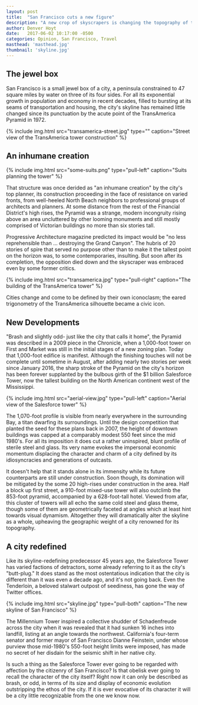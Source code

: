 ```yaml
---
layout: post
title:  "San Francisco cuts a new figure"
description: "A new crop of skyscrapers is changing the topography of the city"
author: Denver Hoyt
date:   2017-06-02 10:17:00 -0500
categories: Opinion, San Francisco, Travel
masthead: 'masthead.jpg'
thumbnail: 'skyline.jpg'
---
```


## The jewel box

San Francisco is a small jewel box of a city, a peninsula constrained to 47 square miles by water on three of its four sides. For all its exponential growth in population and economy in recent decades, filled to bursting at its seams of transportation and housing, the city's skyline has remained little changed since its punctuation by the acute point of the TransAmerica Pyramid in 1972.

{% include img.html src="transamerica-street.jpg" type="" caption="Street view of the TransAmerica tower construction" %}

## An inhumane creation

{% include img.html src="some-suits.png" type="pull-left" caption="Suits planning the tower" %}

That structure was once derided as "an inhumane creation" by the city's top planner, its construction proceeding in the face of resistance on varied fronts, from well-heeled North Beach neighbors to professional groups of architects and planners. At some distance from the rest of the Financial District's high rises, the Pyramid was a strange, modern incongruity rising above an area uncluttered by other looming monuments and still mostly comprised of Victorian buildings no more than six stories tall.

Progressive Architecture magazine predicted its impact would be "no less reprehensible than ... destroying the Grand Canyon". The hubris of 20 stories of spire that served no purpose other than to make it the tallest point on the horizon was, to some contemporaries, insulting. But soon after its completion, the opposition died down and the skyscraper was embraced even by some former critics.

{% include img.html src="transamerica.jpg" type="pull-right" caption="The building of the TransAmerica tower" %}

Cities change and come to be defined by their own iconoclasm; the eared trigonometry of the TransAmerica silhouette became a civic icon.

## New Developments

"Brash and slightly odd- just like the city that calls it home", the Pyramid was described in a 2009 piece in the Chronicle, when a 1,000-foot tower on First and Market was still in the initial stages of a new zoning plan. Today that 1,000-foot edifice is manifest. Although the finishing touches will not be complete until sometime in August, after adding nearly two stories per week since January 2016, the sharp stroke of the Pyramid on the city's horizon has been forever supplanted by the bulbous girth of the $1 billion Salesforce Tower, now the tallest building on the North American continent west of the Mississippi.

{% include img.html src="aerial-view.jpg" type="pull-left" caption="Aerial view of the Salesforce tower" %}

The 1,070-foot profile is visible from nearly everywhere in the surrounding Bay, a titan dwarfing its surroundings. Until the design competition that planted the seed for these plans back in 2007, the height of downtown buildings was capped at a comparably modest 550 feet since the mid 1980's. For all its imposition it does cut a rather uninspired, blunt profile of sterile steel and glass. Its very name evokes the impersonal economic momentum displacing the character and charm of a city defined by its idiosyncracies and generations of outcasts.

It doesn't help that it stands alone in its immensity while its future counterparts are still under construction. Soon though, its domination will be mitigated by the some 20 high-rises under construction in the area. Half a block up first street, a 910-foot mixed-use tower will also outclimb the 853-foot pyramid, accompanied by a 628-foot-tall hotel. Viewed from afar, this cluster of towers will all echo the same cold steel and glass theme, though some of them are geometrically faceted at angles which at least hint towards visual dynamism. Altogether they will dramatically alter the skyline as a whole, upheaving the geographic weight of a city renowned for its topography.

## A city redefined

Like its skyline-redefining predecessor 45 years ago, the Salesforce Tower has varied factions of detractors, some already referring to it as the city's "butt-plug." It does stand as the most ostentatious indication that the city is different than it was even a decade ago, and it's not going back. Even the Tenderloin, a beloved stalwart outpost of seediness, has gone the way of Twitter offices.

{% include img.html src="skyline.jpg" type="pull-both" caption="The new skyline of San Francisco" %}

The Millennium Tower inspired a collective shudder of Schadenfreude across the city when it was revealed that it had sunken 16 inches into landfill, listing at an angle towards the northwest. California's four-term senator and former mayor of San Francisco Dianne Feinstein, under whose purview those mid-1980's 550-foot height limits were imposed, has made no secret of her disdain for the seismic shift in her native city.

Is such a thing as the Salesforce Tower ever going to be regarded with affection by the citizenry of San Francisco? Is that obelisk ever going to recall the character of the city itself? Right now it can only be described as brash, or odd, in terms of its size and display of economic evolution outstripping the ethos of the city. If it is ever evocative of its character it will be a city little recognizable from the one we know now.
